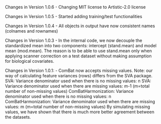 Changes in Version 1.0.6
	- Changing MIT license to Artistic-2.0 license

Changes in Version 1.0.5
	- Started adding training/test functionalities
	  
Changes in Version 1.0.4
	- All objects in output have now consistent names (colnames and rownames)
	
Changes in Version 1.0.3
	- In the internal code, we now decouple the standardized mean into two components: intercept (stand.mean) and model mean (mod.mean). 
	  The reason is to be able to use stand.mean only when applying scanner correction on a test dataset without making assumption for biological covariates.


Changes in Version 1.0.1:
	- ComBat now accepts missing values. Note: our way of calculating feature variances (rows) differs from the SVA package. 
		SVA: Variance denominator used when there is no missing values: n
		SVA: Variance denominator used when there are missing values: m-1 (m=total number of non-missing values)
		ComBatHarmonization: Variance denominator used when there is no missing values: n
		ComBatHarmonization: Variance denominator used when there are missing values: m (m=total number of non-missing values)
		By simulating missing values, we have shown that there is much more better agreement between the datasets. 